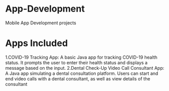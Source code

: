 # App-Development
Mobile App Development projects
# Apps Included
1.COVID-19 Tracking App:
A basic Java app for tracking COVID-19 health status. It prompts the user to enter their health status and displays a message based on the input.
2.Dental Check-Up Video Call Consultant App:
A Java app simulating a dental consultation platform. Users can start and end video calls with a dental consultant, as well as view details of the consultant
